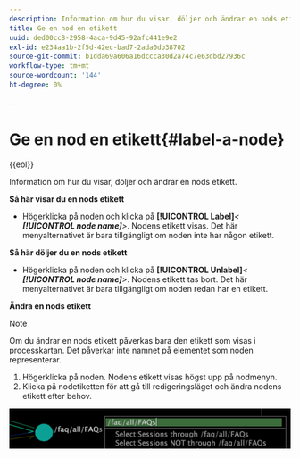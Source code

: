 ```yaml
---
description: Information om hur du visar, döljer och ändrar en nods etikett.
title: Ge en nod en etikett
uuid: ded00cc8-2958-4aca-9d45-92afc441e9e2
exl-id: e234aa1b-2f5d-42ec-bad7-2ada0db38702
source-git-commit: b1dda69a606a16dccca30d2a74c7e63dbd27936c
workflow-type: tm+mt
source-wordcount: '144'
ht-degree: 0%

---
```


# Ge en nod en etikett{#label-a-node}

{{eol}}

Information om hur du visar, döljer och ändrar en nods etikett.

**Så här visar du en nods etikett**

* Högerklicka på noden och klicka på **[!UICONTROL Label]***&lt; **[!UICONTROL node name]**>*. Nodens etikett visas. Det här menyalternativet är bara tillgängligt om noden inte har någon etikett.

**Så här döljer du en nods etikett**

* Högerklicka på noden och klicka på **[!UICONTROL Unlabel]***&lt; **[!UICONTROL node name]**>*. Nodens etikett tas bort. Det här menyalternativet är bara tillgängligt om noden redan har en etikett.

**Ändra en nods etikett**

>[!NOTE]
>
>Om du ändrar en nods etikett påverkas bara den etikett som visas i processkartan. Det påverkar inte namnet på elementet som noden representerar.

1. Högerklicka på noden. Nodens etikett visas högst upp på nodmenyn.
1. Klicka på nodetiketten för att gå till redigeringsläget och ändra nodens etikett efter behov.

![](assets/mnu_2DProcessMap_label.png)

